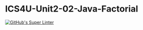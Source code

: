 # ICS4U-Unit2-02-Java-Factorial
[![GitHub's Super Linter](https://github.com/Jenoe-Balote/ICS4U-Unit2-02-Java-Factorial/workflows/GitHub's%20Super%20Linter/badge.svg)](https://github.com/Jenoe-Balote/ICS4U-Unit2-02-Java-Factorial/actions)
